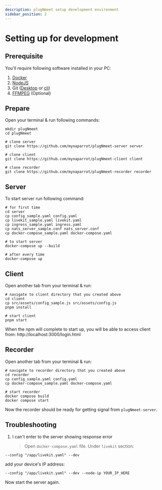 ```yaml
---
description: plugNmeet setup development environment
sidebar_position: 2
---
```


# Setting up for development

## Prerequisite

You'll require following software installed in your PC:

1. [Docker](https://www.docker.com/products/docker-desktop)
2. [NodeJS](https://nodejs.org/en/download/)
3. Git ([Desktop](https://desktop.github.com/) or [cli](https://git-scm.com/downloads))
4. [FFMPEG](https://www.ffmpeg.org/download.html) (Optional)

## Prepare

Open your terminal & run following commands:

```
mkdir plugNmeet
cd plugNmeet

# clone server
git clone https://github.com/mynaparrot/plugNmeet-server server

# clone client
git clone https://github.com/mynaparrot/plugNmeet-client client

# clone recorder
git clone https://github.com/mynaparrot/plugNmeet-recorder recorder

```

## Server

To start server run following command:

```
# for first time
cd server
cp config_sample.yaml config.yaml
cp livekit_sample.yaml livekit.yaml
cp ingress_sample.yaml ingress.yaml
cp nats_server_sample.conf nats_server.conf
cp docker-compose_sample.yaml docker-compose.yaml

# to start server
docker-compose up --build

# after every time
docker-compose up

```

## Client

Open another tab from your terminal & run:

```
# navigate to client directory that you created above
cd client
cp src/assets/config_sample.js src/assets/config.js
pnpm install

# start client
pnpm start
```

When the npm will complete to start up, you will be able to access client from: http://localhost:3000/login.html

## Recorder

Open another tab from your terminal & run:

```
# navigate to recorder directory that you created above
cd recorder
cp config_sample.yaml config.yaml
cp docker-compose_sample.yaml docker-compose.yaml

# start recorder
docker compose build
docker compose start
```

Now the recorder should be ready for getting signal from `plugNmeet-server`.

## Troubleshooting

1. I can't enter to the server showing response error
   > Open `docker-compose.yaml` file. Under `livekit` section:

```
--config "/app/livekit.yaml" --dev
```

add your device's IP address:

```
--config "/app/livekit.yaml" --dev --node-ip YOUR_IP_HERE
```

Now start the server again.
